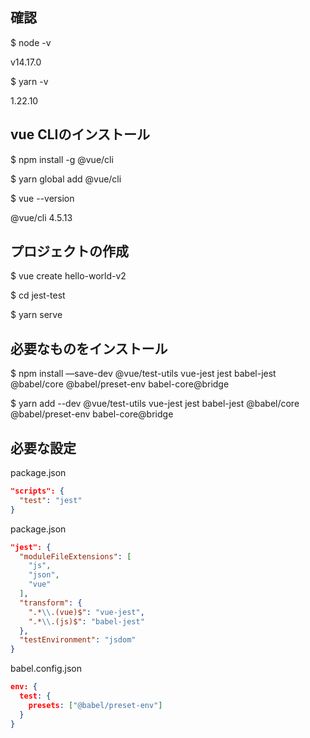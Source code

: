 ## 確認
$ node -v

v14.17.0

$ yarn -v

1.22.10

## vue CLIのインストール

$ npm install -g @vue/cli

$ yarn global add @vue/cli

$ vue --version

@vue/cli 4.5.13

## プロジェクトの作成

$ vue create hello-world-v2

$ cd jest-test

$ yarn serve

## 必要なものをインストール

$ npm install —save-dev @vue/test-utils vue-jest jest babel-jest @babel/core @babel/preset-env babel-core@bridge

$ yarn add --dev @vue/test-utils vue-jest jest babel-jest @babel/core @babel/preset-env babel-core@bridge

## 必要な設定

package.json

```json
"scripts": {
  "test": "jest"
}
```

package.json

```json
"jest": {
  "moduleFileExtensions": [
    "js",
    "json",
    "vue"
  ],
  "transform": {
    ".*\\.(vue)$": "vue-jest",
    ".*\\.(js)$": "babel-jest"
  },
  "testEnvironment": "jsdom"
}
```

babel.config.json
```json
env: {
  test: {
    presets: ["@babel/preset-env"]
  }
}
```
